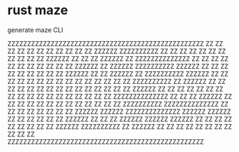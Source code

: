 # rust maze
generate maze CLI

ZZZZZZZZZZZZZZZZZZZZZZZZZZZZZZZZZZZZZZZZZZZZZZZZZZ
ZZ  ZZ              ZZ                          ZZ
ZZ  ZZ  ZZ  ZZ  ZZ  ZZ  ZZ  ZZZZZZ  ZZZZZZZZZZ  ZZ
ZZ      ZZ  ZZ  ZZ  ZZ  ZZ  ZZ      ZZ          ZZ
ZZ  ZZZZZZ  ZZ  ZZ  ZZ  ZZZZZZ  ZZ  ZZZZZZZZZZZZZZ
ZZ  ZZ  ZZ  ZZ  ZZ      ZZ  ZZ  ZZ              ZZ
ZZ  ZZ  ZZZZZZ  ZZ  ZZZZZZ  ZZZZZZZZZZ  ZZZZZZ  ZZ
ZZ          ZZ      ZZ      ZZ          ZZ  ZZ  ZZ
ZZ  ZZZZZZ  ZZ  ZZ  ZZZZZZ  ZZ  ZZZZZZZZZZ  ZZZZZZ
ZZ  ZZ  ZZ      ZZ  ZZ  ZZ              ZZ      ZZ
ZZ  ZZ  ZZ  ZZ  ZZ  ZZ  ZZ  ZZZZZZZZZZ  ZZ  ZZZZZZ
ZZ  ZZ  ZZ  ZZ  ZZ                  ZZ  ZZ  ZZ  ZZ
ZZ  ZZ  ZZ  ZZ  ZZ  ZZ  ZZZZZZ  ZZ  ZZ  ZZ  ZZ  ZZ
ZZ      ZZ  ZZ  ZZ  ZZ  ZZ  ZZ  ZZ  ZZ          ZZ
ZZ  ZZ  ZZ  ZZZZZZZZZZZZZZ  ZZ  ZZ  ZZ  ZZZZZZ  ZZ
ZZ  ZZ          ZZ          ZZ      ZZ      ZZ  ZZ
ZZ  ZZ  ZZ  ZZ  ZZ  ZZZZZZZZZZ  ZZZZZZZZZZZZZZ  ZZ
ZZ      ZZ  ZZ  ZZ              ZZ              ZZ
ZZ  ZZZZZZ  ZZZZZZ  ZZZZZZZZZZZZZZ  ZZZZZZ  ZZZZZZ
ZZ          ZZ                      ZZ  ZZ      ZZ
ZZ  ZZZZZZ  ZZ  ZZ  ZZ  ZZZZZZ  ZZZZZZ  ZZZZZZ  ZZ
ZZ      ZZ  ZZ  ZZ  ZZ  ZZ              ZZ      ZZ
ZZZZZZ  ZZZZZZZZZZ  ZZ  ZZZZZZ  ZZ  ZZ  ZZ  ZZ  ZZ
ZZ                  ZZ          ZZ  ZZ      ZZ  ZZ
ZZZZZZZZZZZZZZZZZZZZZZZZZZZZZZZZZZZZZZZZZZZZZZZZZZ